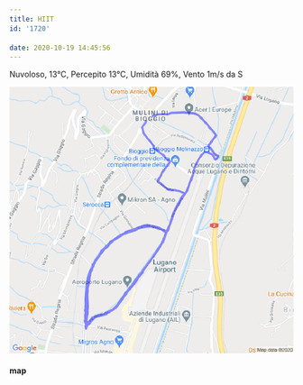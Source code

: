 ```yaml
---
title: HIIT
id: '1720'

date: 2020-10-19 14:45:56
---
```


Nuvoloso, 13°C, Percepito 13°C, Umidità 69%, Vento 1m/s da S

![image](/images/2021/08/20201019-activity-map.png)

#### map
